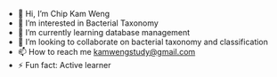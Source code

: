 - 👋 Hi, I’m Chip Kam Weng
- 👀 I’m interested in Bacterial Taxonomy
- 🌱 I’m currently learning database management
- 💞️ I’m looking to collaborate on bacterial taxonomy and classification
- 📫 How to reach me kamwengstudy@gmail.com
- ⚡ Fun fact: Active learner

<!---
KWchip/KWchip is a ✨ special ✨ repository because its `README.md` (this file) appears on your GitHub profile.
You can click the Preview link to take a look at your changes.
--->
